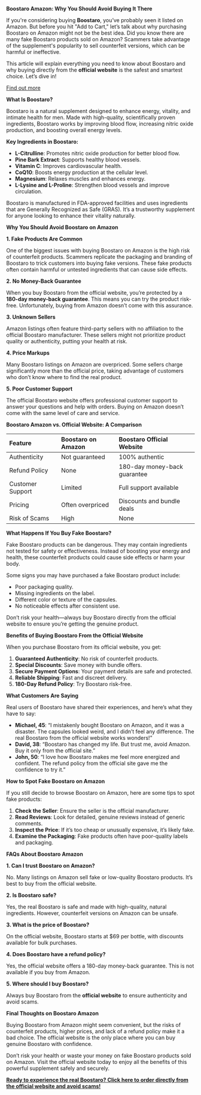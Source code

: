 ﻿**Boostaro Amazon: Why You Should Avoid Buying It There**

If you're considering buying **Boostaro**, you’ve probably seen it listed on Amazon. But before you hit "Add to Cart," let’s talk about why purchasing Boostaro on Amazon might not be the best idea. Did you know there are many fake Boostaro products sold on Amazon? Scammers take advantage of the supplement's popularity to sell counterfeit versions, which can be harmful or ineffective.

This article will explain everything you need to know about Boostaro and why buying directly from the **official website** is the safest and smartest choice. Let’s dive in!

<a href="https://boostaro.net/" target="_blank">Find out more</a>

**What Is Boostaro?**

Boostaro is a natural supplement designed to enhance energy, vitality, and intimate health for men. Made with high-quality, scientifically proven ingredients, Boostaro works by improving blood flow, increasing nitric oxide production, and boosting overall energy levels.

**Key Ingredients in Boostaro:**

- **L-Citrulline**: Promotes nitric oxide production for better blood flow.
- **Pine Bark Extract**: Supports healthy blood vessels.
- **Vitamin C**: Improves cardiovascular health.
- **CoQ10**: Boosts energy production at the cellular level.
- **Magnesium**: Relaxes muscles and enhances energy.
- **L-Lysine and L-Proline**: Strengthen blood vessels and improve circulation.

Boostaro is manufactured in FDA-approved facilities and uses ingredients that are Generally Recognized as Safe (GRAS). It’s a trustworthy supplement for anyone looking to enhance their vitality naturally.

**Why You Should Avoid Boostaro on Amazon**

**1. Fake Products Are Common**

One of the biggest issues with buying Boostaro on Amazon is the high risk of counterfeit products. Scammers replicate the packaging and branding of Boostaro to trick customers into buying fake versions. These fake products often contain harmful or untested ingredients that can cause side effects.

**2. No Money-Back Guarantee**

When you buy Boostaro from the official website, you’re protected by a **180-day money-back guarantee**. This means you can try the product risk-free. Unfortunately, buying from Amazon doesn’t come with this assurance.

**3. Unknown Sellers**

Amazon listings often feature third-party sellers with no affiliation to the official Boostaro manufacturer. These sellers might not prioritize product quality or authenticity, putting your health at risk.

**4. Price Markups**

Many Boostaro listings on Amazon are overpriced. Some sellers charge significantly more than the official price, taking advantage of customers who don’t know where to find the real product.

**5. Poor Customer Support**

The official Boostaro website offers professional customer support to answer your questions and help with orders. Buying on Amazon doesn’t come with the same level of care and service.

**Boostaro Amazon vs. Official Website: A Comparison**

|**Feature**|**Boostaro on Amazon**|**Boostaro Official Website**|
| :- | :- | :- |
|Authenticity|Not guaranteed|100% authentic|
|Refund Policy|None|180-day money-back guarantee|
|Customer Support|Limited|Full support available|
|Pricing|Often overpriced|Discounts and bundle deals|
|Risk of Scams|High|None|

**What Happens If You Buy Fake Boostaro?**

Fake Boostaro products can be dangerous. They may contain ingredients not tested for safety or effectiveness. Instead of boosting your energy and health, these counterfeit products could cause side effects or harm your body.

Some signs you may have purchased a fake Boostaro product include:

- Poor packaging quality.
- Missing ingredients on the label.
- Different color or texture of the capsules.
- No noticeable effects after consistent use.

Don’t risk your health—always buy Boostaro directly from the official website to ensure you’re getting the genuine product.

**Benefits of Buying Boostaro From the Official Website**

When you purchase Boostaro from its official website, you get:

1. **Guaranteed Authenticity**: No risk of counterfeit products.
1. **Special Discounts**: Save money with bundle offers.
1. **Secure Payment Options**: Your payment details are safe and protected.
1. **Reliable Shipping**: Fast and discreet delivery.
1. **180-Day Refund Policy**: Try Boostaro risk-free.

**What Customers Are Saying**

Real users of Boostaro have shared their experiences, and here’s what they have to say:

- **Michael, 45**: “I mistakenly bought Boostaro on Amazon, and it was a disaster. The capsules looked weird, and I didn’t feel any difference. The real Boostaro from the official website works wonders!”
- **David, 38**: “Boostaro has changed my life. But trust me, avoid Amazon. Buy it only from the official site.”
- **John, 50**: “I love how Boostaro makes me feel more energized and confident. The refund policy from the official site gave me the confidence to try it.”

**How to Spot Fake Boostaro on Amazon**

If you still decide to browse Boostaro on Amazon, here are some tips to spot fake products:

1. **Check the Seller**: Ensure the seller is the official manufacturer.
1. **Read Reviews**: Look for detailed, genuine reviews instead of generic comments.
1. **Inspect the Price**: If it’s too cheap or unusually expensive, it’s likely fake.
1. **Examine the Packaging**: Fake products often have poor-quality labels and packaging.

**FAQs About Boostaro Amazon**

**1. Can I trust Boostaro on Amazon?**

No. Many listings on Amazon sell fake or low-quality Boostaro products. It’s best to buy from the official website.

**2. Is Boostaro safe?**

Yes, the real Boostaro is safe and made with high-quality, natural ingredients. However, counterfeit versions on Amazon can be unsafe.

**3. What is the price of Boostaro?**

On the official website, Boostaro starts at $69 per bottle, with discounts available for bulk purchases.

**4. Does Boostaro have a refund policy?**

Yes, the official website offers a 180-day money-back guarantee. This is not available if you buy from Amazon.

**5. Where should I buy Boostaro?**

Always buy Boostaro from the **official website** to ensure authenticity and avoid scams.

**Final Thoughts on Boostaro Amazon**

Buying Boostaro from Amazon might seem convenient, but the risks of counterfeit products, higher prices, and lack of a refund policy make it a bad choice. The official website is the only place where you can buy genuine Boostaro with confidence.

Don’t risk your health or waste your money on fake Boostaro products sold on Amazon. Visit the official website today to enjoy all the benefits of this powerful supplement safely and securely.

<a href="https://boostaro.org/" target="_blank">**Ready to experience the real Boostaro? Click here to order directly from the official website and avoid scams!**</a>
